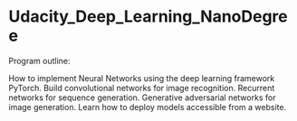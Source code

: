 # Udacity_Deep_Learning_NanoDegree

Program outline:

How to implement Neural Networks using the deep learning framework PyTorch.
Build convolutional networks for image recognition.
Recurrent networks for sequence generation.
Generative adversarial networks for image generation.
Learn how to deploy models accessible from a website.